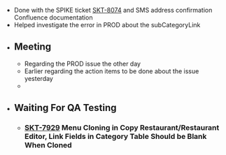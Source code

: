 - Done with the SPIKE ticket [SKT-8074](https://wondersco.atlassian.net/browse/SKT-8074) and SMS address confirmation Confluence documentation
- Helped investigate the error in PROD about the subCategoryLink
- ## Meeting
	- Regarding the PROD issue the other day
	- Earlier regarding the action items to be done about the issue yesterday
	-
- ## Waiting For QA Testing
	- ### [SKT-7929](https://wondersco.atlassian.net/browse/SKT-7929) Menu Cloning in Copy Restaurant/Restaurant Editor, Link Fields in Category Table Should be Blank When Cloned